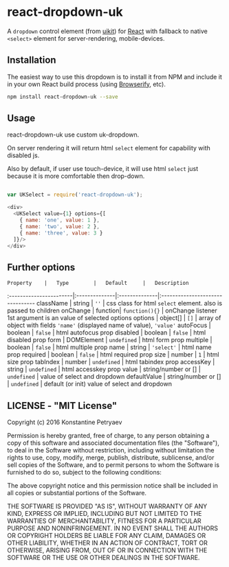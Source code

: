 react-dropdown-uk
============

A `dropdown` control element (from [uikit](http://getuikit.com)) for [React](http://facebook.github.io/react/index.html) with fallback to native 
`<select>` element for server-rendering, mobile-devices.


## Installation

The easiest way to use this dropdown is to install it from NPM and include it in your own React 
build process (using [Browserify](http://browserify.org), etc).

```sh
npm install react-dropdown-uk --save
```

## Usage

react-dropdown-uk use custom uk-dropdown.

On server rendering it will return html `select` element for capability with disabled js.

Also by default, if user use touch-device, it will use html `select` just because it is more comfortable then drop-down.
   
```javascript

var UKSelect = require('react-dropdown-uk');

<div>
  <UKSelect value={1} options={[
    { name: 'one', value: 1 },
    { name: 'two', value: 2 },
    { name: 'three', value: 3 }
  ]}/>
</div>

```

## Further options


	Property	|	Type		|	Default		|	Description
:-----------------------|:--------------|:--------------|:--------------------------------
className | string | `''` | css class for html `select` element. also is passed to children 
onChange  | function| `function(){}` | onChange listener 1st argument is an value of selected options
options   | object[] | `[]` | array of object with fields `'name'` (displayed name of value), `'value'`
autoFocus | boolean | `false` | html autofocus prop
disabled | boolean | `false` | html disabled prop
form | DOMElement | `undefined` | html form prop
multiple | boolean | `false` | html multiple prop
name | string | `'select'` | html name prop
required | boolean | `false` | html required prop
size | number | `1` | html size prop
tabIndex | number | `undefined` | html tabindex prop
accessKey | string | `undefined` | html accesskey prop
value | string/number or [] | `undefined` | value of select and dropdown
defaultValue | string/number or [] | `undefined` | default (or init) value of select and dropdown 


## LICENSE - "MIT License"

Copyright (c) 2016 Konstantine Petryaev

Permission is hereby granted, free of charge, to any person obtaining a copy
of this software and associated documentation files (the "Software"), to deal
in the Software without restriction, including without limitation the rights
to use, copy, modify, merge, publish, distribute, sublicense, and/or sell
copies of the Software, and to permit persons to whom the Software is
furnished to do so, subject to the following conditions:

The above copyright notice and this permission notice shall be included in all
copies or substantial portions of the Software.

THE SOFTWARE IS PROVIDED "AS IS", WITHOUT WARRANTY OF ANY KIND, EXPRESS OR
IMPLIED, INCLUDING BUT NOT LIMITED TO THE WARRANTIES OF MERCHANTABILITY,
FITNESS FOR A PARTICULAR PURPOSE AND NONINFRINGEMENT. IN NO EVENT SHALL THE
AUTHORS OR COPYRIGHT HOLDERS BE LIABLE FOR ANY CLAIM, DAMAGES OR OTHER
LIABILITY, WHETHER IN AN ACTION OF CONTRACT, TORT OR OTHERWISE, ARISING FROM,
OUT OF OR IN CONNECTION WITH THE SOFTWARE OR THE USE OR OTHER DEALINGS IN THE
SOFTWARE.